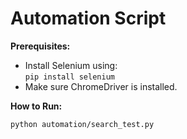 # Automation Script

**Prerequisites:**  
- Install Selenium using:  
  `pip install selenium`
- Make sure ChromeDriver is installed.

**How to Run:**  
```bash
python automation/search_test.py

